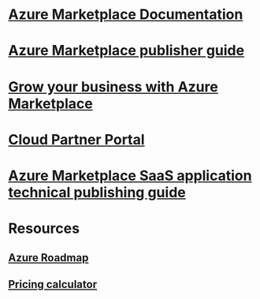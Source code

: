 # [Azure Marketplace Documentation](index.md)

# [Azure Marketplace publisher guide](marketplace-publishers-guide.md)
# [Grow your business with Azure Marketplace](grow-your-business-azure-marketplace.md)
# [Cloud Partner Portal](./cloud-partner-portal/cloud-partner-portal-what-is-the-cloud-partner-portal.md)
# [Azure Marketplace SaaS application technical publishing guide](marketplace-saas-applications-technical-publishing-guide)
# Resources
## [Azure Roadmap](https://azure.microsoft.com/roadmap/)
## [Pricing calculator](https://azure.microsoft.com/pricing/calculator/)
